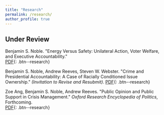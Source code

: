 ```yaml
---
title: "Research"
permalink: /research/
author_profile: true
---
```


## Under Review
Benjamin S. Noble. "Energy Versus Safety: Unilateral Action, Voter Welfare, and Executive Accountability."  
[PDF](/files/papers/EnergySafety_website.pdf){: .btn--research} 

Benjamin S. Noble, Andrew Reeves, Steven W. Webster. "Crime and Presidential Accountability: A Case of Racially Conditioned Issue Ownership."  *(Invitation to Revise and Resubmit)*.
[PDF](/files/papers/crime_noble_reeves_webster.pdf){: .btn--research} 

Zoe Ang, Benjamin S. Noble, Andrew Reeves. "Public Opinion and Public Support in Crisis Management." *Oxford Research Encyclopedia of Politics*, Forthcoming.  
[PDF](/files/papers/crisis.pdf){: .btn--research}
